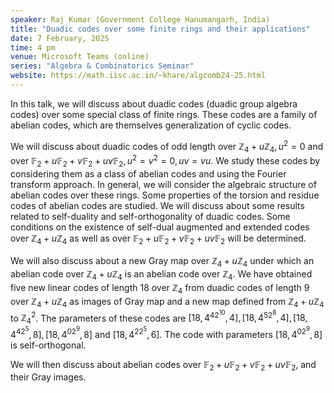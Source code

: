 ```yaml
---
speaker: Raj Kumar (Government College Hanumangarh, India)
title: "Duadic codes over some finite rings and their applications"
date: 7 February, 2025
time: 4 pm
venue: Microsoft Teams (online)
series: "Algebra & Combinatorics Seminar"
website: https://math.iisc.ac.in/~khare/algcomb24-25.html
---
```


In this talk, we will discuss about duadic codes (duadic group algebra
codes) over some special class of finite rings.  These codes are a family
of abelian codes, which are themselves generalization of cyclic
codes.

We will discuss about duadic codes of odd length over
$\mathbb{Z}_4+u\mathbb{Z}_4,  u^2=0$ and over
$\mathbb{F}_2+u\mathbb{F}_2+v\mathbb{F}_2+uv\mathbb{F}_2, u^2=v^2=0,
uv=vu$.  We study these codes by considering them as a class of abelian
codes and using the Fourier transform approach. In general, we will
consider the algebraic structure of abelian codes over these rings.  Some
properties of the torsion and residue codes of abelian codes are studied.
We will discuss about some results related to self-duality and
self-orthogonality of duadic codes.  Some conditions on the existence of
self-dual augmented and extended codes over $\mathbb{Z}_4+u\mathbb{Z}_4$
as well as over $\mathbb{F}_2+u\mathbb{F}_2+v\mathbb{F}_2+uv\mathbb{F}_2$
will be determined.

We will also discuss about a new Gray map over
$\mathbb{Z}_4+u\mathbb{Z}_4$ under which an abelian code over
$\mathbb{Z}_4+u\mathbb{Z}_4$ is an abelian code over $\mathbb{Z}_4$. We
have obtained five new linear codes of length $18$ over $\mathbb{Z}_4$
from duadic codes of length $9$ over $\mathbb{Z}_4+u\mathbb{Z}_4$ as
images of Gray map and a new map defined from
$\mathbb{Z}_4+u\mathbb{Z}_4$ to $\mathbb{Z}_4^2$. The parameters of these
codes are $[18, 4^42^{10}, 4], [18, 4^52^8, 4], [18, 4^42^5, 8], [18,
4^02^9, 8]$ and $[18, 4^22^5, 6]$. The code with parameters $[18, 4^02^9,
8]$ is self-orthogonal.

We will then discuss about abelian codes over
$\mathbb{F}_2+u\mathbb{F}_2+v\mathbb{F}_2+uv\mathbb{F}_2$, and their Gray
images.
